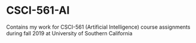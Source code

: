 # CSCI-561-AI
Contains my work for CSCI-561 (Artificial Intelligence) course assignments during fall 2019 at University of Southern California
